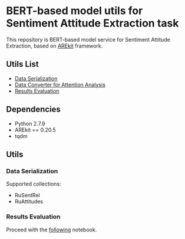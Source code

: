 # BERT-based model utils for Sentiment Attitude Extraction task
    
This repository is BERT-based model service for Sentiment Attitude Extraction,
based on [AREkit](https://github.com/nicolay-r/AREkit) framework.

## Utils List

* [Data Serialization](#data-serialization)
* [Data Converter for Attention Analysis](#data-converter-for-attention-analysis)
* [Results Evaluation](#results-evaluation)

## Dependencies

* Python 2.7.9
* AREkit == 0.20.5
* tqdm

## Utils

### Data Serialization

Supported collections:
* RuSentRel
* RuAttitudes

### Results Evaluation

Proceed with the [following]() notebook.
